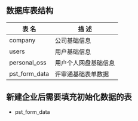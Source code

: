 
## **数据库表结构**

| 表 名 | 描 述 |
| ----- | ----- |
| company | 公司基础信息 |
| users | 用户基础信息 |
| personal_oss | 用户个人网盘基础信息 |
| pst_form_data | 评审通基础表单数据 |


## **新建企业后需要填充初始化数据的表**

- pst_form_data